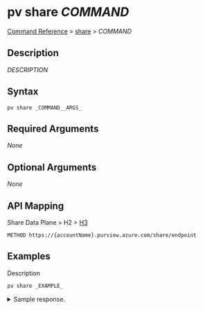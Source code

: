 # pv share _COMMAND_
[Command Reference](../../../README.md#command-reference) > [share](./main.md) > _COMMAND_

## Description
_DESCRIPTION_

## Syntax
```
pv share _COMMAND__ARGS_
```

## Required Arguments
*None*

## Optional Arguments
*None*

## API Mapping
Share Data Plane > H2 > [H3](LINK)
```
METHOD https://{accountName}.purview.azure.com/share/endpoint
```

## Examples
Description
```powershell
pv share _EXAMPLE_
```


<details><summary>Sample response.</summary>
<p>

```json
{
   "name":"assetName",
   "type":"Microsoft.Purview/Share/assets",
   "id":"",
   "kind":"BlobAccount",
   "properties":{
      "storageAccountResourceId":"/subscriptions/YOUR_AZURE_SUBSCRIPTION_ID/resourceGroups/YOUR_RESOURCE_GROUP/providers/Microsoft.Storage/storageAccounts/YOUR_STORAGE_ACCOUNT",
      "receiverAssetName":"assetName",
      "paths":[
         {
            "containerName":"products",
            "senderPath":"products.csv",
            "receiverPath":"products.csv"
         }
      ]
   }
}
```
</p>
</details>
